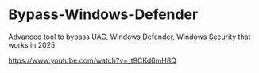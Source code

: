 # Bypass-Windows-Defender
Advanced tool to bypass UAC, Windows Defender, Windows Security that works in 2025

https://www.youtube.com/watch?v=_t9CKd6mH8Q
